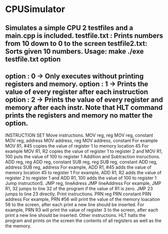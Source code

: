 # CPUSimulator
Simulates a simple CPU
2 testfiles and a main.cpp is included.
testfile.txt : Prints numbers from 10 down to 0 to the screen
testfile2.txt: Sorts given 10 numbers.
Usage: 
make
./exe testfile.txt option
------------------------------------
option : 0 -> Only executes without printing registers and memory.
option : 1 -> Prints the value of every register after each instruction
option : 2 -> Prints the value of every register and memory after each instr.
Note that HLT command prints the registers and memory no matter the option.
------------------------------------
INSTRUCTION SET
Move instructions.
MOV reg, reg
MOV reg, constant
MOV reg, address
MOV address, reg
MOV address, constant
For example MOV R1, #45 copies the value of register 1 to memory location 45
For example MOV R1, R2 copies the value of register 1 to register 2
and MOV R1, 100 puts the value of 100 to register 1
Addition and Subtraction insructions.
ADD reg, reg
ADD reg, constant
SUB reg, reg
SUB reg, constant
ADD reg, address
SUB reg, address
For example, ADD R1, #45 adds the value of memory location 45 to register 1
For example, ADD R1, R2 adds the value of register 2 to register 1
and ADD R1, 100 adds the value of 100 to register 1
Jump instructionS.
JMP reg, lineAdress
JMP lineAddress
For example, JMP R1, 32 jumps to line 32 of the program if the value of R1 is zero. JMP 23 jumps to
line 23 directly.
Print instructions.
PRN reg
PRN constant
PRN address
For example, PRN #56 will print the value of the memory loacation 56 to the screen, after each print
a new line should be inserted.
For example, PRN R3 will print the value of register 3 to the screen, after each print a new line
should be inserted.
Other instructions.
HLT
halts the program and prints on the screen the contents of all registers as well as the the memory.
